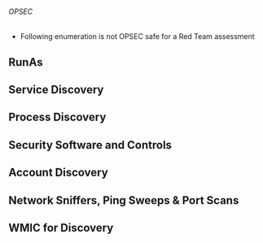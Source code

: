 
###### OPSEC
- Following enumeration is not OPSEC safe for a Red Team assessment
## RunAs


## Service Discovery



## Process Discovery


## Security Software and Controls



## Account Discovery



## Network Sniffers, Ping Sweeps & Port Scans


## WMIC for Discovery
